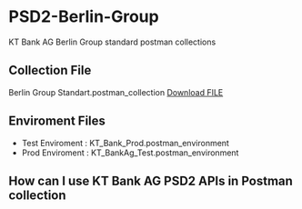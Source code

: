 # PSD2-Berlin-Group
KT Bank AG Berlin Group standard postman collections


Collection File
---------------------
Berlin Group Standart.postman_collection 
<a id="raw-url" href="https://raw.githubusercontent.com/github-username/project/master/filename">Download FILE</a>


Enviroment Files
-------------------------
- Test Enviroment : KT_Bank_Prod.postman_environment
- Prod Enviroment : KT_BankAg_Test.postman_environment

How can I use KT Bank AG PSD2 APIs in Postman collection
-----------------

